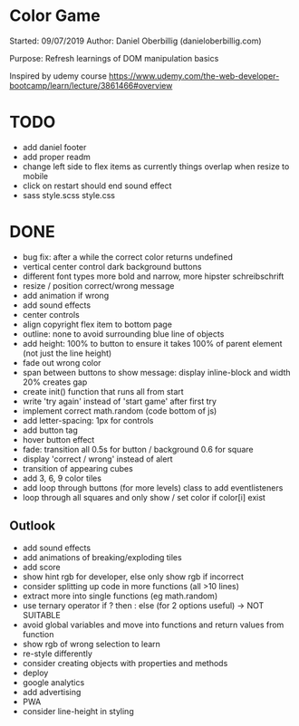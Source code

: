 # Color Game

Started: 09/07/2019
Author: Daniel Oberbillig (danieloberbillig.com)

Purpose: Refresh learnings of DOM manipulation basics

Inspired by udemy course https://www.udemy.com/the-web-developer-bootcamp/learn/lecture/3861466#overview


# TODO
- add daniel footer
- add proper readm
- change left side to flex items as currently things overlap when resize to mobile
- click on restart should end sound effect
- sass style.scss style.css


# DONE
- bug fix: after a while the correct color returns undefined
- vertical center control dark background buttons
- different font types more bold and narrow, more hipster schreibschrift
- resize / position correct/wrong message
- add animation if wrong
- add sound effects
- center controls
- align copyright flex item to bottom page
- outline: none to avoid surrounding blue line of objects
- add height: 100% to button to ensure it takes 100% of parent element (not just the line height)
- fade out wrong color
- span between buttons to show message: display inline-block and width 20% creates gap
- create init() function that runs all from start
- write 'try again' instead of 'start game' after first try
- implement correct math.random (code bottom of js)
- add letter-spacing: 1px for controls
- add button tag
- hover button effect
- fade: transition all 0.5s for button / background 0.6 for square
- display 'correct / wrong' instead of alert
- transition of appearing cubes
- add 3, 6, 9 color tiles 
- add loop through buttons (for more levels) class to add eventlisteners
- loop through all squares and only show / set color if color[i] exist

## Outlook
- add sound effects
- add animations of breaking/exploding tiles
- add score
- show hint rgb for developer, else only show rgb if incorrect
- consider splitting up code in more functions (all >10 lines)
- extract more into single functions (eg math.random)
- use ternary operator if ? then : else (for 2 options useful) -> NOT SUITABLE
- avoid global variables and move into functions and return values from function
- show rgb of wrong selection to learn
- re-style differently
- consider creating objects with properties and methods
- deploy
- google analytics
- add advertising
- PWA
- consider line-height in styling
